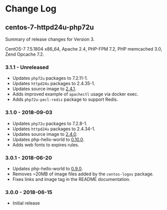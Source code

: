 # Change Log

## centos-7-httpd24u-php72u

Summary of release changes for Version 3.

CentOS-7 7.5.1804 x86_64, Apache 2.4, PHP-FPM 7.2, PHP memcached 3.0, Zend Opcache 7.2.

### 3.1.1 - Unreleased

- Updates `php72u` packages to 7.2.11-1.
- Updates `httpd24u` packages to 2.4.35-1.
- Updates source image to [2.4.1](https://github.com/jdeathe/centos-ssh/releases/tag/2.4.1).
- Adds improved example of `apachectl` usage via docker exec.
- Adds `php72u-pecl-redis` package to support Redis.

### 3.1.0 - 2018-09-03

- Updates `php72u` packages to 7.2.8-1.
- Updates `httpd24u` packages to 2.4.34-1.
- Updates source image to [2.4.0](https://github.com/jdeathe/centos-ssh/releases/tag/2.4.0).
- Updates php-hello-world to [0.10.0](https://github.com/jdeathe/php-hello-world/releases/tag/0.10.0).
- Adds web fonts to expires rules.

### 3.0.1 - 2018-06-20

- Updates php-hello-world to [0.9.0](https://github.com/jdeathe/php-hello-world/releases/tag/0.9.0).
- Removes ~20MB of image files added by the `centos-logos` package.
- Fixes links and image tag in the README documentation.

### 3.0.0 - 2018-06-15

- Initial release